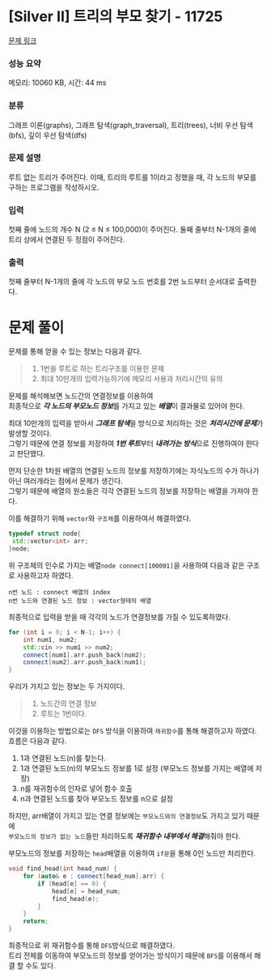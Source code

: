 # [Silver II] 트리의 부모 찾기 - 11725 

[문제 링크](https://www.acmicpc.net/problem/11725) 

### 성능 요약

메모리: 10060 KB, 시간: 44 ms

### 분류

그래프 이론(graphs), 그래프 탐색(graph_traversal), 트리(trees), 너비 우선 탐색(bfs), 깊이 우선 탐색(dfs)

### 문제 설명

<p>루트 없는 트리가 주어진다. 이때, 트리의 루트를 1이라고 정했을 때, 각 노드의 부모를 구하는 프로그램을 작성하시오.</p>

### 입력 

 <p>첫째 줄에 노드의 개수 N (2 ≤ N ≤ 100,000)이 주어진다. 둘째 줄부터 N-1개의 줄에 트리 상에서 연결된 두 정점이 주어진다.</p>

### 출력 

 <p>첫째 줄부터 N-1개의 줄에 각 노드의 부모 노드 번호를 2번 노드부터 순서대로 출력한다.</p>


# 문제 풀이
문제를 통해 얻을 수 있는 정보는 다음과 같다.   
> 1.  1번을 루트로 하는 트리구조를 이용한 문제
> 2.  최대 10만개의 입력가능하기에 메모리 사용과 처리시간의 유의
   
문제를 해석해보면 노드간의 연결정보를 이용하여   
최종적으로 ***각 노드의 부모노드 정보***를 가지고 있는 ***배열***이 결과물로 있어야 한다.   

최대 10만개의 입력을 받아서 ***그래프 탐색***을 방식으로 처리하는 것은 ***처리시간에 문제***가 발생할 것이다.   
그렇기 때문에 연결 정보를 저장하여 ***1번 루트***부터 ***내려가는 방식***으로 진행하여야 한다고 판단했다.   


먼저 단순한 1차원 배열의 연결된 노드의 정보를 저장하기에는 자식노드의 수가 하나가 아닌 여러개라는 점에서 문제가 생긴다.   
그렇기 때문에 배열의 원소들은 각각 연결된 노드의 정보를 저장하는 배열을 가져야 한다.   

이를 해결하기 위해 `vector`와 `구조체`를 이용하여서 해결하였다.
```c++
typedef struct node{
 std::vector<int> arr;
}node;
```   

위 구조체의 인수로 가지는 배열`node connect[100001]`을 사용하여 다음과 같은 구조로 사용하고자 하였다.
```
n번 노드 : connect 배열의 index
n번 노드와 연결된 노드 정보 : vector형태의 배열
```   

최종적으로 입력을 받을 때 각각의 노드가 연결정보를 가질 수 있도록하였다.
```c++
for (int i = 0; i < N-1; i++) {
	int num1, num2;
	std::cin >> num1 >> num2;
	connect[num1].arr.push_back(num2);
	connect[num2].arr.push_back(num1);
}
```   

우리가 가지고 있는 정보는 두 가지이다.
> 1. 노드간의 연결 정보
> 2. 루트는 1번이다.   

이것을 이용하는 방법으로는 `DFS` 방식을 이용하여 `재귀함수`를 통해 해결하고자 하였다.
흐름은 다음과 같다.
1. 1과 연결된 노드(n)를 찾는다.
2. 1과 연결된 노드(n)의 부모노드 정보를 1로 설정 (부모노드 정보를 가지는 배열에 저장)
3. n를 재귀함수의 인자로 넣어 함수 호출
4. n과 연결된 노드를 찾아 부모노드 정보를 n으로 설정
   
하지만, arr배열이 가지고 있는 연결 정보에는 `부모노드와의 연결정보`도 가지고 있기 때문에   
`부모노드의 정보가 없는 노드`들만 처리하도록 ***재귀함수 내부에서 해결***해줘야 한다.

부모노드의 정보를 저장하는 `head`배열을 이용하여 `if문`을 통해 0인 노드만 처리한다. 
```c++
void find_head(int head_num) {
	for (auto& e : connect[head_num].arr) {
		if (head[e] == 0) {
			head[e] = head_num;
			find_head(e);
		}
	}
	return;
}
```   

최종적으로 위 재귀함수를 통해 `DFS`방식으로 해결하였다.   
트리 전체를 이동하여 부모노드의 정보를 얻어가는 방식이기 때문에 `BFS`를 이용해서 해결 할 수도 있다.
